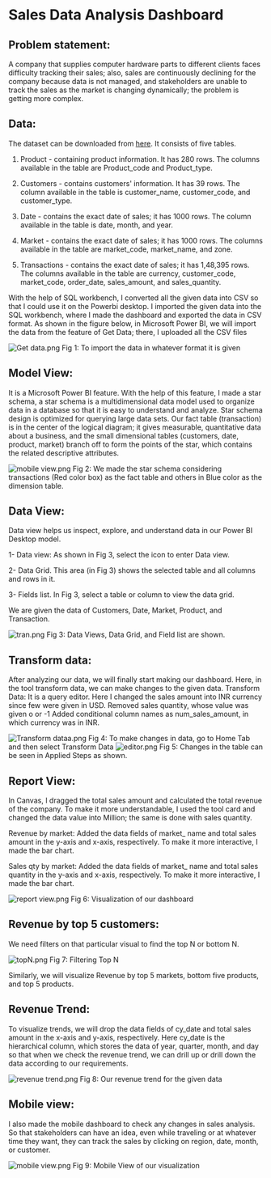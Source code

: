 # Sales Data Analysis Dashboard

## Problem statement:
A company that supplies computer hardware parts to different clients faces difficulty tracking their sales; also, sales are continuously declining for the company because data is not managed, and stakeholders are unable to track the sales as the market is changing dynamically; the problem is getting more complex. 

## Data: 
The dataset can be downloaded from [here](https://github.com/codebasics/DataAnalysisProjects/tree/master/1_SalesInsights). It consists of five tables.
 
1. Product - containing product information. It has 280 rows. The columns available in the table are Product_code and Product_type.

2. Customers -  contains customers' information. It has 39 rows. The column available in the table is customer_name, customer_code, and customer_type.

3. Date - contains the exact date of sales; it has 1000 rows. The column available in the table is date, month, and year.

4. Market - contains the exact date of sales; it has 1000 rows. The columns available in the table are market_code, market_name, and zone.

5. Transactions - contains the exact date of sales; it has 1,48,395 rows. The columns available in the table are currency, customer_code, market_code, order_date, sales_amount, and sales_quantity.

With the help of SQL workbench, I converted all the given data into CSV so that I could use it on the Powerbi desktop. I imported the given data into the SQL workbench, where I made the dashboard and exported the data in CSV format. As shown in the figure below, in Microsoft Power BI, we will import the data from the feature of Get Data; there, I uploaded all the CSV files




<img src="https://github.com/sumedhakoranga/Sales_Data_Analysis_Dashboard/blob/main/images/Get%20data.png" alt="Get data.png">
Fig 1: To import the data in whatever format it is given


## Model View:
It is a Microsoft Power BI feature. With the help of this feature, I made a star schema, a star schema is a  multidimensional data model used to organize data in a database so that it is easy to understand and analyze. Star schema design is optimized for querying large data sets. Our fact table (transaction) is in the center of the logical diagram; it gives measurable, quantitative data about a business, and the small dimensional tables (customers, date, product, market) branch off to form the points of the star, which contains the related descriptive attributes.


<img src="https://github.com/sumedhakoranga/Sales_Data_Analysis_Dashboard/blob/main/images/model%20view.png" alt="mobile view.png">
Fig 2: We made the star schema considering transactions (Red color box) as the fact table and others in
Blue color as the dimension table.



## Data View:
Data view helps us inspect, explore, and understand data in our Power BI Desktop model.

1- Data view: As shown in Fig 3, select the icon to enter Data view.

2- Data Grid. This area (in Fig 3) shows the selected table and all columns and rows in it. 

3- Fields list. In Fig 3, select a table or column to view the data grid.

We are given the data of Customers, Date, Market, Product, and Transaction. 




<img src="https://github.com/sumedhakoranga/Sales_Data_Analysis_Dashboard/blob/main/images/tran.png" alt="tran.png">
Fig 3: Data Views, Data Grid, and Field list are shown.


## Transform data: 
After analyzing our data, we will finally start making our dashboard. Here, in the tool transform data, we can make changes to the given data.
Transform Data: It is a query editor. Here I changed the sales amount into INR currency since few were given in USD.
Removed sales quantity, whose value was given o or -1
Added conditional column names as num_sales_amount, in which currency was in INR.


<img src="https://github.com/sumedhakoranga/Sales_Data_Analysis_Dashboard/blob/main/images/Transform%20dataa.png" alt="Transform dataa.png">
Fig 4: To make changes in data, go to Home Tab and then select Transform Data

<img src="https://github.com/sumedhakoranga/Sales_Data_Analysis_Dashboard/blob/main/images/editor.png" alt="editor.png">
Fig 5: Changes in the table can be seen in Applied Steps as shown.


## Report View:
In Canvas, I dragged the total sales amount and calculated the total revenue of the company. To make it more understandable, I used the tool card and changed the data value into Million; the same is done with sales quantity.

Revenue by market: Added the data fields of market_ name and total sales amount in the y-axis and x-axis, respectively. To make it more interactive, I made the bar chart.

Sales qty by market: Added the data fields of market_ name and total sales quantity in the y-axis and x-axis, respectively. To make it more interactive, I made the bar chart.


<img src="https://github.com/sumedhakoranga/Sales_Data_Analysis_Dashboard/blob/main/images/report%20view.png" alt="report view.png">
Fig 6: Visualization of our dashboard


## Revenue by top 5  customers: 
We need filters on that particular visual to find the top N or bottom N.


<img src="https://github.com/sumedhakoranga/Sales_Data_Analysis_Dashboard/blob/main/images/topN.png" alt="topN.png">
Fig 7:  Filtering Top N 

 Similarly, we will visualize Revenue by top 5 markets, bottom five products, and top 5 products.


## Revenue Trend: 
To visualize trends, we will drop the data fields of cy_date and total sales amount in the x-axis and y-axis, respectively. Here cy_date is the hierarchical column, which stores the data of year, quarter, month, and day so that when we check the revenue trend, we can drill up or drill down the data according to our requirements.

<img src="https://github.com/sumedhakoranga/Sales_Data_Analysis_Dashboard/blob/main/images/revenue%20trend.png" alt="revenue trend.png">
Fig 8: Our revenue trend for the given data

















## Mobile view: 
I also made the mobile dashboard to check any changes in sales analysis. So that stakeholders can have an idea, even while traveling or at whatever time they want, they can track the sales by clicking on region, date, month, or customer.



<img src="https://github.com/sumedhakoranga/Sales_Data_Analysis_Dashboard/blob/main/images/mobile%20view.png" alt="mobile view.png">
Fig 9: Mobile View of our visualization








